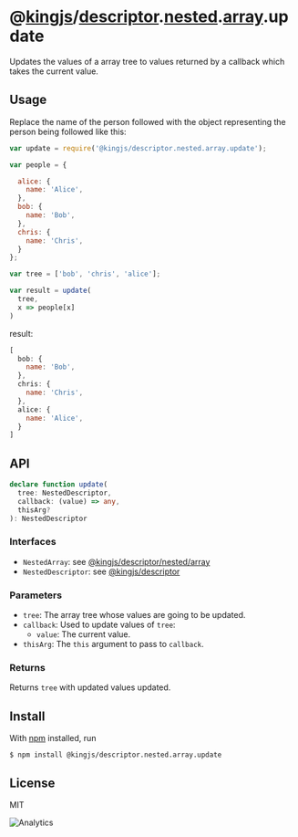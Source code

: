 # @[kingjs](https://www.npmjs.com/package/kingjs)/[descriptor](https://www.npmjs.com/package/@kingjs/descriptor).[nested](https://www.npmjs.com/package/@kingjs/descriptor.nested).[array](https://www.npmjs.com/package/@kingjs/descriptor.nested.array).update
Updates the values of a array tree to values returned by a callback which takes the current value.
## Usage
Replace the name of the person followed with the object representing the person being followed like this:
```js
var update = require('@kingjs/descriptor.nested.array.update');

var people = {

  alice: {
    name: 'Alice',
  },
  bob: {
    name: 'Bob', 
  },
  chris: {
    name: 'Chris',
  }
};

var tree = ['bob', 'chris', 'alice'];

var result = update(
  tree,
  x => people[x]
)
```
result:
```js
[
  bob: {
    name: 'Bob', 
  },
  chris: {
    name: 'Chris',
  },
  alice: {
    name: 'Alice',
  }
]
```
## API
```ts
declare function update(
  tree: NestedDescriptor,
  callback: (value) => any,
  thisArg?
): NestedDescriptor
```
### Interfaces
- `NestedArray`: see [@kingjs/descriptor/nested/array][nested-array-descriptor]
- `NestedDescriptor`: see [@kingjs/descriptor][nested-descriptor]
### Parameters
- `tree`: The array tree whose values are going to be updated.
- `callback`: Used to update values of `tree`:
  - `value`: The current value.
- `thisArg`: The `this` argument to pass to `callback`.
### Returns
Returns `tree` with updated values updated.
## Install
With [npm](https://npmjs.org/) installed, run
```
$ npm install @kingjs/descriptor.nested.array.update
```
## License
MIT

![Analytics](https://analytics.kingjs.net/descriptor/nested/array/update)

[nested-array-descriptor]: https://www.npmjs.com/package/@kingjs/descriptor/nested/array  
[nested-descriptor]: https://www.npmjs.com/package/@kingjs/descriptor/nested